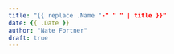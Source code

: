 ```yaml
---
title: "{{ replace .Name "-" " " | title }}"
date: {{ .Date }}
author: "Nate Fortner"
draft: true
---
```


